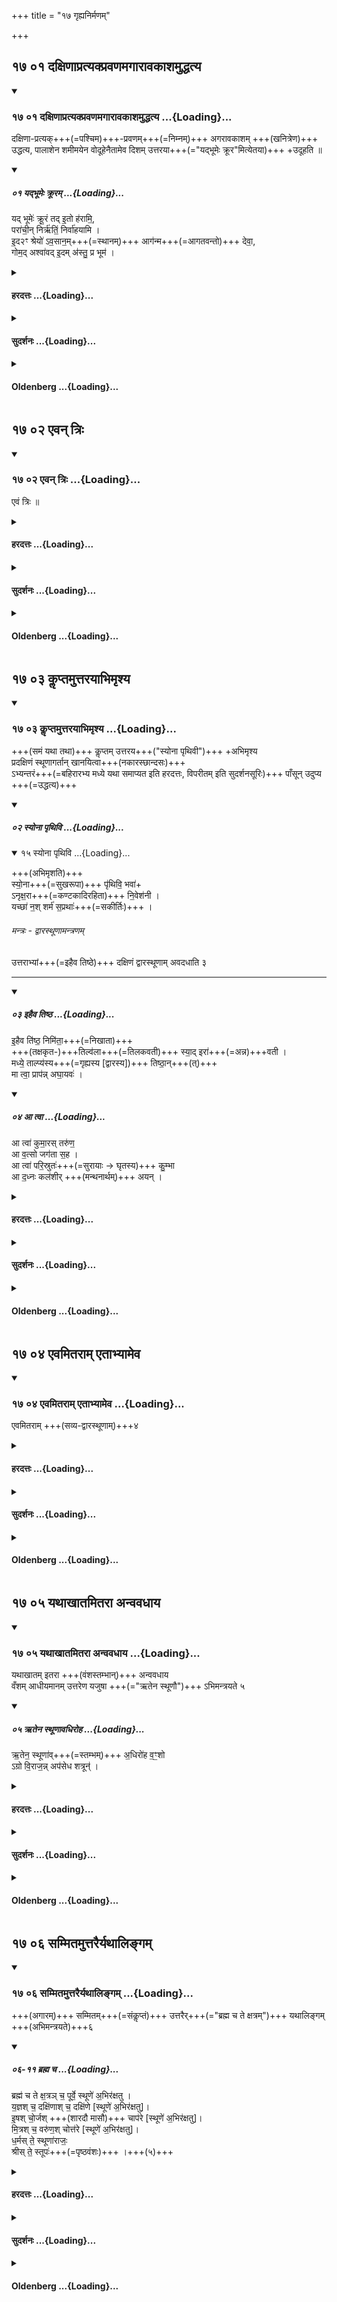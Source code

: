 +++
title = "१७ गृह्यनिर्मणम्"

+++


## १७ ०१ दक्षिणाप्रत्यक्प्रवणमगारावकाशमुद्धत्य

<div class="js_include" includetitle="true" newlevelforh1="3" unfilled url="/vedAH_yajuH/taittirIyam/sUtram/ApastambaH/gRhyam/sUtra-pAThaH/vishvAsa-prastutiH/17_gRhyanirmaNam/17_01_daxiNApratyakpravaNamagArAvakAshamuddhatya.md">
<details open><summary><h3>१७ ०१ दक्षिणाप्रत्यक्प्रवणमगारावकाशमुद्धत्य ...{Loading}...</h3></summary>

दक्षिणा-प्रत्यक्+++(=पश्चिम)+++-प्रवणम्+++(=निम्नम्)+++ अगरावकाशम् +++(खनित्रेण)+++ उद्धत्य, पालाशेन शमीमयेन वोदूहेनैतामेव दिशम् उत्तरया+++(="यद्भूमेः क्रूर"मित्येतया)+++ +उदूहति ॥

<div class="js_include" includetitle="false" newlevelforh1="2" unfilled="" url="/vedAH_yajuH/taittirIyam/sUtram/ApastambaH/gRhyam/ekAgnikANDam/vishvAsa-prastutiH/2_15/01_yadbhUmeH_krUram.md">
<details open=""><summary><h5>०१ यद्भूमेः क्रूरम् ...{Loading}...</h5></summary>


यद् भूमेः॑ क्रू॒रं तद् इ॒तो ह॑रामि॒,  
परा॑ची॒न् निर्ऋ॑तिं॒ निर्वा॑हयामि ।  
इ॒द२ꣳ श्रेयो॑ ऽव॒सान॒म्+++(=स्थानम्)+++ आग॑न्म+++(=आगतवन्तो)+++ देवा॒,  
गोम॒द् अश्वा॑वद् इ॒दम् अ॑स्तु॒ प्र भूम॑ ।

</details>
</div>
</details>
</div>
<div class="js_include collapsed" newlevelforh1="4" title="हरदत्तः" unfilled url="/vedAH_yajuH/taittirIyam/sUtram/ApastambaH/gRhyam/sUtra-pAThaH/haradattaH/17_gRhyanirmaNam/17_01_daxiNApratyakpravaNamagArAvakAshamuddhatya.md">
<details><summary><h4>हरदत्तः ...{Loading}...</h4></summary>

अथ गृहसम्मानविधिः ।
गृहसम्मानं च न सर्वयज्ञादिवन्नित्यम् ।
नाप्यद्भुतकर्मप्रायश्चित्तादिवन्नैमित्तिकम् ।
किं तर्हि? काम्यम् ।
अतोऽक्रियायां न दोषः ।
क्रियायां चोदगयनादिनियमः ।
तत्र यस्मिन् प्रदेशेऽगारं चिकीर्षितं सोऽगारावकाशः स **दक्षिणाप्रत्यक्प्रवणो** भवति ।
दक्षिणा-प्रतीच्योरन्तराले निम्ना भवति ।
एवंविधे देशे अगारं कर्तव्यमित्यर्थः ।
**तमगारावकाशं उद्धन्ति** खनित्रेण खनति यथा पांसव उत्पद्यन्ते ।
उद्धत्य तान् पांसून् पालाशेन शमीयेन वो**दूहेन** एतामेव दिशं प्रति उत्तरयर्चा "यद्भूमेः क्रूरम्"इत्येतया **उदूहति** उन्नतात् प्रदेशात् अवनते प्रापयति ।
उदूह्यतेऽनेनेत्युदूहः ॥१॥

</details>
</div>
<div class="js_include collapsed" newlevelforh1="4" title="सुदर्शनः" unfilled url="/vedAH_yajuH/taittirIyam/sUtram/ApastambaH/gRhyam/sUtra-pAThaH/sudarshanaH/17_gRhyanirmaNam/17_01_daxiNApratyakpravaNamagArAvakAshamuddhatya.md">
<details><summary><h4>सुदर्शनः ...{Loading}...</h4></summary>


योऽगारार्थत्वेनाभिप्रेतोऽवकाशो भूमिभागो **दक्षिणाप्रत्यक्प्रवणः** दक्षिणाप्रतीच्यां नैर्ऋत्यां दिशि निम्नस्त**मुद्धत्य** खनित्रादिना पांसू(१)नुत्खाद्य **पालाशेन शमीमयेन वोदूहेन,** उदूह्यन्ते देशान्तरं प्राप्यन्ते पांसवोऽनेनेत्युदूहः; वादुलूक इत्यर्थः। तेनैतामेव कोणदिशं **उत्तरया** "यद्भूमेः क्रूरम्" इत्येतयो**दूहति** ॥१॥
</details>
</div>
<div class="js_include collapsed" newlevelforh1="4" title="Oldenberg" unfilled url="/vedAH_yajuH/taittirIyam/sUtram/ApastambaH/gRhyam/sUtra-pAThaH/oldenberg/17_gRhyanirmaNam/17_01_daxiNApratyakpravaNamagArAvakAshamuddhatya.md">
<details><summary><h4>Oldenberg ...{Loading}...</h4></summary>

1. The ground for building a house should be inclined towards the south-west. He elevates the surface and sweeps (the earth) with a broom of Palāśa wood or of Sami wood, with the next (verse, M. II, 15, 1), in the same (south-west) direction;

</details>
</div>

  

## १७ ०२ एवन् त्रिः

<div class="js_include" includetitle="true" newlevelforh1="3" unfilled url="/vedAH_yajuH/taittirIyam/sUtram/ApastambaH/gRhyam/sUtra-pAThaH/vishvAsa-prastutiH/17_gRhyanirmaNam/17_02_evan_triH.md">
<details open><summary><h3>१७ ०२ एवन् त्रिः ...{Loading}...</h3></summary>

एवं त्रिः ॥  

</details>
</div>
<div class="js_include collapsed" newlevelforh1="4" title="हरदत्तः" unfilled url="/vedAH_yajuH/taittirIyam/sUtram/ApastambaH/gRhyam/sUtra-pAThaH/haradattaH/17_gRhyanirmaNam/17_02_evan_triH.md">
<details><summary><h4>हरदत्तः ...{Loading}...</h4></summary>

एवं त्रिरुद्धत्य उधूहति ॥२॥

</details>
</div>
<div class="js_include collapsed" newlevelforh1="4" title="सुदर्शनः" unfilled url="/vedAH_yajuH/taittirIyam/sUtram/ApastambaH/gRhyam/sUtra-pAThaH/sudarshanaH/17_gRhyanirmaNam/17_02_evan_triH.md">
<details><summary><h4>सुदर्शनः ...{Loading}...</h4></summary>

उदूहतीति सम्बन्धः ।
अत्र द्वितीयतृतीययोरप्युदूहयोः मन्त्रावृत्तिः, एवमिति वचनात् ।
अन्यथा उत्तरया त्रिरुदूहतीत्येव ब्रूयात्, "एवं त्रिः" इति सूत्रान्तरं नारभेत ॥२॥
</details>
</div>
<div class="js_include collapsed" newlevelforh1="4" title="Oldenberg" unfilled url="/vedAH_yajuH/taittirIyam/sUtram/ApastambaH/gRhyam/sUtra-pAThaH/oldenberg/17_gRhyanirmaNam/17_02_evan_triH.md">
<details><summary><h4>Oldenberg ...{Loading}...</h4></summary>

2. In the same way three times.

</details>
</div>

## १७ ०३ कॢप्तमुत्तरयाभिमृश्य

<div class="js_include" includetitle="true" newlevelforh1="3" unfilled url="/vedAH_yajuH/taittirIyam/sUtram/ApastambaH/gRhyam/sUtra-pAThaH/vishvAsa-prastutiH/17_gRhyanirmaNam/17_03_kLLiptamuttarayAbhimRshya.md">
<details open><summary><h3>१७ ०३ कॢप्तमुत्तरयाभिमृश्य ...{Loading}...</h3></summary>

+++(समं यथा तथा)+++ कॢप्तम् उत्तरय+++("स्योना पृथिवी")+++ +अभिमृश्य  
प्रदक्षिणं स्थूणागर्तान् खानयित्वा+++(नकारस्छान्दसः)+++  
ऽभ्यन्तरं+++(=बहिरारभ्य मध्ये यथा समाप्यत इति हरदत्तः, विपरीतम् इति सुदर्शनसूरिः)+++ पाँसून् उदुप्य +++(=उद्धत्य)+++  

<div class="js_include" includetitle="true" newlevelforh1="2" unfilled="" url="/vedAH_yajuH/taittirIyam/sUtram/ApastambaH/gRhyam/ekAgnikANDam/vishvAsa-prastutiH/2_15/02_syonA_pRthivi.md">
<details open=""><summary><h5>०२ स्योना पृथिवि ...{Loading}...</h5></summary>
<div class="js_include" includetitle="false" newlevelforh1="2" unfilled="" url="/vedAH_Rk/shAkalam/saMhitA/vishvAsa-prastutiH/01/022/15_syonA_pRthivi.md">
<details open=""><summary><h7>१५ स्योना पृथिवि ...{Loading}...</h7></summary>


+++(अभिमृशति)+++  
स्यो॒ना+++(=सुखरूपा)+++ पृ॑थिवि॒ भवा॑+  
ऽनृक्ष॒रा+++(=कण्टकादिरहिता)+++ नि॒वेश॑नी ।  
यच्छा॑ न॒श् शर्म॑ स॒प्रथाः॑+++(=सकीर्तिः)+++ ।

</details>
</div>
</details>
</div>   

###### मन्त्रः - द्वारस्थूणामन्त्रणम्
उत्तराभ्यां+++(=इहैव तिष्ठे)+++ दक्षिणं द्वारस्थूणाम् अवदधाति ३  

__________________
<div class="js_include" includetitle="false" newlevelforh1="2" unfilled="" url="/vedAH_yajuH/taittirIyam/sUtram/ApastambaH/gRhyam/ekAgnikANDam/vishvAsa-prastutiH/2_15/03_ihaiva_tiShTha.md">
<details open=""><summary><h5>०३ इहैव तिष्ठ ...{Loading}...</h5></summary>


इ॒हैव ति॑ष्ठ॒ निमि॑ता॒+++(=निखाता)+++  
+++(तक्षकृत-)+++तिल्व॑ला+++(=तिलकवती)+++ स्या॒द् इरा॑+++(=अन्न)+++वती ।  
मध्ये॒ ताल्प्य॑स्य+++(=गृह्यस्य [द्वारस्य])+++ तिष्ठा॒न्+++(त्)+++  
मा त्वा॒ प्राप॑न्न् अघा॒यवः॑ ।  

</details>
</div>
<div class="js_include" includetitle="false" newlevelforh1="2" unfilled="" url="/vedAH_yajuH/taittirIyam/sUtram/ApastambaH/gRhyam/ekAgnikANDam/vishvAsa-prastutiH/2_15/04_A_tvA.md">
<details open=""><summary><h5>०४ आ त्वा ...{Loading}...</h5></summary>


आ त्वा॑ कुमा॒रस् तरु॑ण॒  
आ व॒त्सो जग॑ता स॒ह ।  
आ त्वा॑ परि॒स्रुतः॑+++(=सुरायाः → घृतस्य)+++ कु॒म्भा  
आ द॒ध्नः कल॑शीर् +++(मन्थनार्थम्)+++ अयन् ।  

</details>
</div>
</details>
</div>
<div class="js_include collapsed" newlevelforh1="4" title="हरदत्तः" unfilled url="/vedAH_yajuH/taittirIyam/sUtram/ApastambaH/gRhyam/sUtra-pAThaH/haradattaH/17_gRhyanirmaNam/17_03_kLLiptamuttarayAbhimRshya.md">
<details><summary><h4>हरदत्तः ...{Loading}...</h4></summary>

एवमुदूह्य ततस्तं भूमिभागं कल्पयन्ति यथा सर्वतस्समं सम्पद्यते ।
ततः तं कॢप्तं उत्तरयर्चा "स्योना पृथिवी"त्येतयाभिमृशति ।
ततः **प्रदक्षिणं स्थूणागर्तान्** खानयति नकारश्छान्दसः ।
**अभ्यन्तरं च** बहिरारभ्य मध्ये यथा समाप्यते तथेत्यर्थः ।
तत्र मध्यस्थूणासु वंशधारणार्थासु प्रदक्षिणमिति चाभ्यन्तरमिति च विशेषणस्यासम्भवात् पर्यन्तास्वेव भवति ।
तत्र प्राग्द्वारेऽगारे दक्षिणद्वारस्थूणागर्तमारभ्य प्रदक्षिणमोत्तरस्मात् द्वारस्थूणागर्तात् खानयित्वा ततो यावत्यो मध्यमस्थूणाः तावतीनां दक्षिणादारभ्योदगपवर्गः ।
एवमन्यथाद्वारेऽप्यगारे यथासम्भवं प्रदक्षिणमभ्यन्तरत्वं च सम्पाद्यम् ।
एवं **खानयित्वा** गर्तेभ्यः पासूनुदूप्य उद्धत्य तत **उत्तराभ्यां** ऋग्भ्यां "इहैव तिष्ठ" इत्येताभ्यां दक्षिणाद्वारस्थूणां गर्ते **अवदधाति** ॥३॥

</details>
</div>
<div class="js_include collapsed" newlevelforh1="4" title="सुदर्शनः" unfilled url="/vedAH_yajuH/taittirIyam/sUtram/ApastambaH/gRhyam/sUtra-pAThaH/sudarshanaH/17_gRhyanirmaNam/17_03_kLLiptamuttarayAbhimRshya.md">
<details><summary><h4>सुदर्शनः ...{Loading}...</h4></summary>

कॢप्तमुदूहेन प्रागुदक्प्रवणं कृतं **उत्तरया** "स्योना पृथिवि" इत्यनया** अभिमृश्य स्थूणागर्तान्** स्थूणानां (१)विभागार्थान् गर्तान् कर्मकरैः प्रदक्षिणं **खानयित्वा**भ्यन्तरमारभ्य, न बहिः, **पांसूनुदुप्य उत्तराभ्यां** "इहैव तिष्ठ" इत्येताभ्यां **दक्षिणां** निष्क्रामत एव, न प्रविशतः, द्वारस्थूणामवटे **अवदधाति ।**
अत्र प्रादक्षिण्यस्य चाभ्यन्तरत्वस्य च विधानं पर्यन्तीयास्वेव स्थूणासु; न तु मध्यमासु ॥३॥
</details>
</div>
<div class="js_include collapsed" newlevelforh1="4" title="Oldenberg" unfilled url="/vedAH_yajuH/taittirIyam/sUtram/ApastambaH/gRhyam/sUtra-pAThaH/oldenberg/17_gRhyanirmaNam/17_03_kLLiptamuttarayAbhimRshya.md">
<details><summary><h4>Oldenberg ...{Loading}...</h4></summary>

3. He touches the ground, which has thus been prepared, with the next (verse, II, 15, 2). Then he has the pits for the posts dug from left to right, throws the earth (from the pits) towards the inside (of the building-ground), and erects the right doorpost with the next two (verses, M. II, 15, 3. 4)

</details>
</div>

## १७ ०४ एवमितराम् एताभ्यामेव

<div class="js_include" includetitle="true" newlevelforh1="3" unfilled url="/vedAH_yajuH/taittirIyam/sUtram/ApastambaH/gRhyam/sUtra-pAThaH/vishvAsa-prastutiH/17_gRhyanirmaNam/17_04_evamitarAm_etAbhyAmeva.md">
<details open><summary><h3>१७ ०४ एवमितराम् एताभ्यामेव ...{Loading}...</h3></summary>

एवमितराम् +++(सव्य-द्वारस्थूणाम्)+++४

</details>
</div>
<div class="js_include collapsed" newlevelforh1="4" title="हरदत्तः" unfilled url="/vedAH_yajuH/taittirIyam/sUtram/ApastambaH/gRhyam/sUtra-pAThaH/haradattaH/17_gRhyanirmaNam/17_04_evamitarAm_etAbhyAmeva.md">
<details><summary><h4>हरदत्तः ...{Loading}...</h4></summary>

एताभ्यामेव द्वाभ्यामृग्भ्यां **इतरां** उत्तराञ्च द्वारस्थूणां अवदधातीत्यर्थः। इह दक्षिणामितरामिति निष्क्रमतः सव्यदक्षिणे प्रत्येतव्ये; न प्रविशतः ॥४॥


</details>
</div>
<div class="js_include collapsed" newlevelforh1="4" title="सुदर्शनः" unfilled url="/vedAH_yajuH/taittirIyam/sUtram/ApastambaH/gRhyam/sUtra-pAThaH/sudarshanaH/17_gRhyanirmaNam/17_04_evamitarAm_etAbhyAmeva.md">
<details><summary><h4>सुदर्शनः ...{Loading}...</h4></summary>

**इतरां** सव्यां द्वारस्थूणां **एवं** "इहैव तिष्ठ" इत्येताभ्यामेवावदधाति ॥४॥
</details>
</div>
<div class="js_include collapsed" newlevelforh1="4" title="Oldenberg" unfilled url="/vedAH_yajuH/taittirIyam/sUtram/ApastambaH/gRhyam/sUtra-pAThaH/oldenberg/17_gRhyanirmaNam/17_04_evamitarAm_etAbhyAmeva.md">
<details><summary><h4>Oldenberg ...{Loading}...</h4></summary>

4. In the same way the other (door-post).

</details>
</div>

## १७ ०५ यथाखातमितरा अन्ववधाय

<div class="js_include" includetitle="true" newlevelforh1="3" unfilled url="/vedAH_yajuH/taittirIyam/sUtram/ApastambaH/gRhyam/sUtra-pAThaH/vishvAsa-prastutiH/17_gRhyanirmaNam/17_05_yathAkhAtamitarA_anvavadhAya.md">
<details open><summary><h3>१७ ०५ यथाखातमितरा अन्ववधाय ...{Loading}...</h3></summary>

यथाखातम् इतरा +++(वंशस्तम्भान्)+++ अन्ववधाय  
वँशम् आधीयमानम् उत्तरेण यजुषा +++(="ऋतेन स्थूणौ")+++ ऽभिमन्त्रयते ५

<div class="js_include" includetitle="false" newlevelforh1="2" unfilled="" url="/vedAH_yajuH/taittirIyam/sUtram/ApastambaH/gRhyam/ekAgnikANDam/vishvAsa-prastutiH/2_15/05_Rtena_sthUNAvadhiroha.md">
<details open=""><summary><h5>०५ ऋतेन स्थूणावधिरोह ...{Loading}...</h5></summary>


ऋ॒तेन॒ स्थूणा॑व्+++(=स्तम्भम्)+++ अ॒धिरो॑ह व॒ꣳ॒शो  
ऽग्रो वि॒राज॒न्न् अप॑सेध शत्रून्॑ ।  

</details>
</div>
</details>
</div>
<div class="js_include collapsed" newlevelforh1="4" title="हरदत्तः" unfilled url="/vedAH_yajuH/taittirIyam/sUtram/ApastambaH/gRhyam/sUtra-pAThaH/haradattaH/17_gRhyanirmaNam/17_05_yathAkhAtamitarA_anvavadhAya.md">
<details><summary><h4>हरदत्तः ...{Loading}...</h4></summary>

द्वारस्थूणयोः यथाखातं अवधानं मन्त्रवच्च ।
इतरासां तु **यथाखातं** येन क्रमेण गर्ताः खाताः तेनावधानं तूष्णीम् ।
एवं सर्वास्ववहितासु मध्यमस्थूणासु वंश(१)मादधति कर्मकर्तारः ।
**तैराधीयमानं वंशमुत्तरेण यजुषा** "ऋतेन स्थूणा"वित्यनेना**भिमन्त्रयते ।**
वंशग्रहणेन च पृष्ठवंशो गृह्यते, मुख्यत्वात् ।
व्यक्तञ्चैतत् भारद्वाजके "ऋतेन स्थूणे"ति पृष्ठवंशमधिरोपयती"ति ।
तत्र मन्त्रे स्थूणाविति छान्दसो लिङ्गव्यत्ययः ।
द्विवचनञ्च यथासम्भवं द्रष्टव्यम् ॥५॥


</details>
</div>
<div class="js_include collapsed" newlevelforh1="4" title="सुदर्शनः" unfilled url="/vedAH_yajuH/taittirIyam/sUtram/ApastambaH/gRhyam/sUtra-pAThaH/sudarshanaH/17_gRhyanirmaNam/17_05_yathAkhAtamitarA_anvavadhAya.md">
<details><summary><h4>सुदर्शनः ...{Loading}...</h4></summary>

**यथाखातं** खननक्रमेण **इतराः** स्थूणाः तूष्णी**मन्ववधाय** वंशं स्तूपं स्थूणास्वाधीयमानं **उत्तरेण यजुषा** "ऋतेन स्थूणावधिरोह" इत्यनेनाभिमन्त्रयते ॥५॥
</details>
</div>
<div class="js_include collapsed" newlevelforh1="4" title="Oldenberg" unfilled url="/vedAH_yajuH/taittirIyam/sUtram/ApastambaH/gRhyam/sUtra-pAThaH/oldenberg/17_gRhyanirmaNam/17_05_yathAkhAtamitarA_anvavadhAya.md">
<details><summary><h4>Oldenberg ...{Loading}...</h4></summary>

5. Having erected after (the door-posts) the other (posts) in the same order in which (the pits) have been dug, he recites the next Yajus (II, 15, 5) over the ridge-pole when it is placed (on the posts),

</details>
</div>

## १७ ०६ सम्मितमुत्तरैर्यथालिङ्गम्

<div class="js_include" includetitle="true" newlevelforh1="3" unfilled url="/vedAH_yajuH/taittirIyam/sUtram/ApastambaH/gRhyam/sUtra-pAThaH/vishvAsa-prastutiH/17_gRhyanirmaNam/17_06_sammitamuttarairyathAlingam.md">
<details open><summary><h3>१७ ०६ सम्मितमुत्तरैर्यथालिङ्गम् ...{Loading}...</h3></summary>

+++(अगारम्)+++ सम्मितम्+++(=संकॢप्तं)+++ उत्तरैर्+++(="ब्रह्म च ते क्षत्रम्")+++ यथालिङ्गम् +++(अभिमन्त्रयते)+++६

<div class="js_include" includetitle="false" newlevelforh1="2" unfilled="" url="/vedAH_yajuH/taittirIyam/sUtram/ApastambaH/gRhyam/ekAgnikANDam/vishvAsa-prastutiH/2_15/06-11_brahma_cha.md">
<details open=""><summary><h5>०६-११ ब्रह्म च ...{Loading}...</h5></summary>


ब्रह्म॑ च ते क्ष॒त्रञ् च॒ पूर्वे॒ स्थूणे॑ अ॒भिर॑क्षतु ।  
य॒ज्ञश् च॒ दक्षि॑णाश् च॒ दक्षि॑णे [स्थूणे॑ अ॒भिर॑क्षतु]।  
इ॒षश् चो॒र्जश् +++(शारदौ मासौ)+++ चाप॑रे [स्थूणे॑ अ॒भिर॑क्षतु]।  
मि॒त्रश् च॒ वरु॑ण॒श् चोत्त॑रे [स्थूणे॑ अ॒भिर॑क्षतु]।  
ध॒र्मस् ते॒ स्थूणा॑राजः॒  
श्रीस् ते॒ स्तूपः॑+++(=पृष्ठवंशः)+++ ।+++(५)+++  

</details>
</div>
</details>
</div>
<div class="js_include collapsed" newlevelforh1="4" title="हरदत्तः" unfilled url="/vedAH_yajuH/taittirIyam/sUtram/ApastambaH/gRhyam/sUtra-pAThaH/haradattaH/17_gRhyanirmaNam/17_06_sammitamuttarairyathAlingam.md">
<details><summary><h4>हरदत्तः ...{Loading}...</h4></summary>

ततस्तदगारं **सम्मितं** संकॢप्तं **उत्तरैर्मन्त्रैः** "ब्रह्म च ते क्षत्र"मित्यादिभिष्षड्भिः ।
किम्? अभिमन्त्रयते इत्येव ।
**यथालिङ्ग**मिति यस्यागाराङ्गस्य लिङ्गं यस्मिन्मन्त्रे दृश्यते तेन तदभिमुखो ऽगारमभिमन्त्रयत इत्यर्थः ।
यदापि पूर्वस्थूणा बद्धा तदापि द्वे एवाभिसन्धायाभिमन्त्रणम् ।
अगारस्य द्विवचनसंयोगात् ।
एवं सर्वत्र अगारमध्ये यः स्थूणाराजः स्तूपः ।
पृष्ठवंशः। अत्रैके स्थूणालिङ्गेषु चतुर्षु मन्त्रेषु "स्थूणे अभिरक्षतु" इत्येवमनुषङ्गमिच्छन्ति ।
यज्ञश्च दक्षिणाश्च दक्षिणे स्थूणे अभिरक्षतु इति ।
अन्ये "ते" शब्दस्यापि-यज्ञश्च ते दक्षिणाश्चेति ।
(२)साकांक्षत्वान्मन्त्राणाम्, नेति वयम् ।
दक्षिणा इषश्चोर्जश्चेतिबहुवचनान्तैः अभिरक्षत्वित्येकवचनान्तस्य सम्बन्धानुपपत्तेः, ऊहस्य चाविधानात् अभ्यातानवत् पाठाभावाच्च सर्वानुषङ्गेषु दृष्टस्यान्ते पुनः पाठस्याभावाच्च ।
यत्तु साकांक्षत्वमुक्तं तदपि नानुषङ्गहेतुः सन्निधिमात्रेणाकाङ्क्षाया निवर्तनात् ।
यदि वा धर्मस्ते स्थूणाराज श्रीस्ते इत्यत्राभिरक्षत्वित्यस्य नापेक्षा, द्वयोरपि प्रथमान्तत्वात् ।
एवं दक्षिणा इत्यादिकं प्रथमान्तं द्रष्टव्यम् ।
तस्मादाकाङ्क्षैव नास्ति ।
सन्निधानाच्च स्थूणाप्रतिपत्तिः ॥६॥


</details>
</div>
<div class="js_include collapsed" newlevelforh1="4" title="सुदर्शनः" unfilled url="/vedAH_yajuH/taittirIyam/sUtram/ApastambaH/gRhyam/sUtra-pAThaH/sudarshanaH/17_gRhyanirmaNam/17_06_sammitamuttarairyathAlingam.md">
<details><summary><h4>सुदर्शनः ...{Loading}...</h4></summary>

**सम्मितं** निर्मितमगारं **उत्तरैः** "ब्रह्म च ते क्षत्रं च" इत्यादिभिः पञ्चभिर्मन्त्रैः **यथालिङ्गं** मन्त्रलिङ्गावगतदिङ्मुखोऽभिमन्त्रयते । तत्र पञ्चमेन मध्यमाभिमुखः, अनन्वितत्वात् ।
केचित्—षड्भिः ।
तत्र "धर्मस्ते स्थूणाराजः" इति मध्यमश्च "श्रीस्ते स्तूपः" इति पृष्ठवंशमिति ।
अत्र यद्यपि मन्त्रैरगारावयवास्स्थूणाः स्तूयन्ते; तथाप्येभिः स्थूणावदगारमेव स्तूयते, यथा पादवन्दनेन पादवानेव वन्द्यते ।
अत्र केचित्–द्वितीयादिषु त्रिषु मन्त्रेषु वाक्यसमाप्त्यर्थं "स्थूणे अभिरक्षतु" इत्याद्यनुषङ्गं मन्यन्ते ।
अन्ये "ते" शब्दस्यापि ।
तथा "धर्मस्ते" इत्यादौ अभिरक्षत्वित्यस्य च ।
अपरे तु–नैवेह कस्यचिद् क्वचिदप्यनुषङ्गः; अनुषज्यमानस्य वैरूप्यात्, अन्तेऽपि च पाठाभावाच्च ।
वाक्यसमाप्तिस्तु प्रकृततया बुद्धिस्थपदार्थान्वयात्सिध्यति, यथा(२)"इषे त्वा" (तै.सं.१-१-१.) इति मन्त्रस्य बुद्धिस्थच्छेदनान्वयात् छिनद्मीति वाक्यसमाप्तिरिति ॥६॥
</details>
</div>
<div class="js_include collapsed" newlevelforh1="4" title="Oldenberg" unfilled url="/vedAH_yajuH/taittirIyam/sUtram/ApastambaH/gRhyam/sUtra-pAThaH/oldenberg/17_gRhyanirmaNam/17_06_sammitamuttarairyathAlingam.md">
<details><summary><h4>Oldenberg ...{Loading}...</h4></summary>

6. The next (six) (Yajus formulas, II, 15, 6-11) over the (house when it is) finished, according to the characteristics contained in the single formulas.

</details>
</div>
